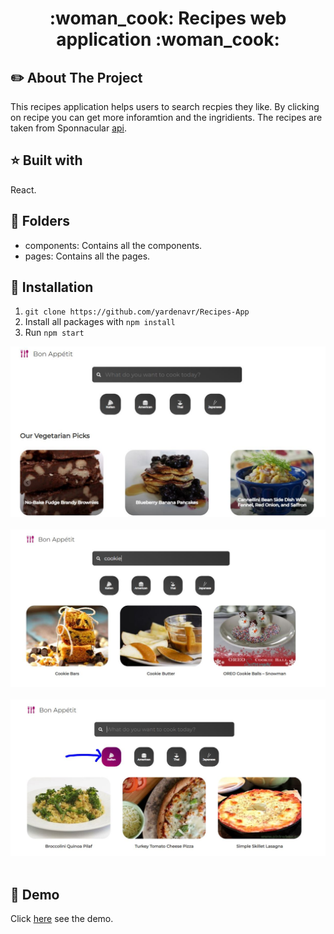 #  
<h1 align="center">:woman_cook: Recipes web application :woman_cook:</h1>

## :pencil2: About The Project
This recipes application helps users to search recpies they like. By clicking on recipe you can get more inforamtion and the ingridients. The recipes are taken from Sponnacular [api](https://spoonacular.com/food-api).


## :star: Built with
React.

## :orange_book: Folders
<ul>
<li>components: Contains all the components.</li>
<li>pages: Contains all the pages.</li>
</ul>

## :dart: Installation
1. ```git clone https://github.com/yardenavr/Recipes-App```
2. Install all packages with ```npm install```
3. Run ```npm start```


![Home](https://github.com/yardenavraham/Recipes-App/blob/main/public/screenShots/bon-appetit1.jpeg)</br></br>
![Search for cookies recipe](https://github.com/yardenavraham/Recipes-App/blob/main/public/screenShots/bon-appetit2.jpeg)</br></br>
![By Genre](https://github.com/yardenavraham/Recipes-App/blob/main/public/screenShots/bon-appetit3.jpeg)</br></br>


## :rocket: Demo
Click [here](https://grocery-list-yarden.herokuapp.com/) see the demo.</br>
